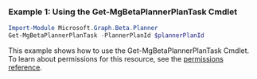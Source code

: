 ### Example 1: Using the Get-MgBetaPlannerPlanTask Cmdlet
```powershell
Import-Module Microsoft.Graph.Beta.Planner
Get-MgBetaPlannerPlanTask -PlannerPlanId $plannerPlanId
```
This example shows how to use the Get-MgBetaPlannerPlanTask Cmdlet.
To learn about permissions for this resource, see the [permissions reference](/graph/permissions-reference).
